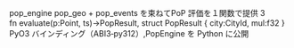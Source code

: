 pop_engine	pop_geo + pop_events を束ねてPoP 評価を１関数で提供	 3	
fn evaluate(p:Point, ts)->PopResult, struct PopResult { city:CityId, mul:f32 }
PyO3 バインディング（ABI3‑py312）,PopEngine を Python に公開